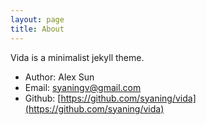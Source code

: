 ```yaml
---
layout: page
title: About
---
```


Vida is a minimalist jekyll theme.

* Author: Alex Sun
* Email:  syaningv@gmail.com
* Github: [https://github.com/syaning/vida](https://github.com/syaning/vida)
